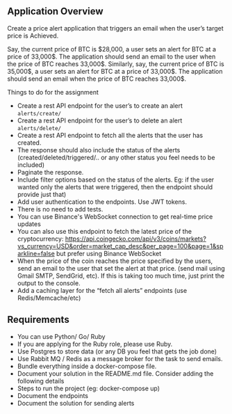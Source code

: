 ## Application Overview
Create a price alert application that triggers an email when the user’s target price is
Achieved.

Say, the current price of BTC is \$28,000, a user sets an alert for BTC at a price of 33,000\$.
The application should send an email to the user when the price of BTC reaches 33,000\$.
Similarly, say, the current price of BTC is 35,000\$, a user sets an alert for BTC at a price of
33,000\$. The application should send an email when the price of BTC reaches 33,000\$.

Things to do for the assignment
- Create a rest API endpoint for the user’s to create an alert `alerts/create/`
- Create a rest API endpoint for the user’s to delete an alert `alerts/delete/`
- Create a rest API endpoint to fetch all the alerts that the user has created.
- The response should also include the status of the alerts
(created/deleted/triggered/.. or any other status you feel needs to be included)
- Paginate the response.
- Include filter options based on the status of the alerts. Eg: if the user wanted
only the alerts that were triggered, then the endpoint should provide just that)
- Add user authentication to the endpoints. Use JWT tokens.
- There is no need to add tests.
- You can use Binance's WebSocket connection to get real-time price updates
- You can also use this endpoint to fetch the latest price of the cryptocurrency:
    https://api.coingecko.com/api/v3/coins/markets?vs_currency=USD&order=market_cap_desc&per_page=100&page=1&sparkline=false but prefer using
Binance WebSocket
- When the price of the coin reaches the price specified by the users, send an email to the
user that set the alert at that price. (send mail using Gmail SMTP, SendGrid, etc). If this is
taking too much time, just print the output to the console.
- Add a caching layer for the “fetch all alerts” endpoints (use Redis/Memcache/etc)

## Requirements
- You can use Python/ Go/ Ruby
- If you are applying for the Ruby role, please use Ruby.
- Use Postgres to store data (or any DB you feel that gets the job done)
- Use Rabbit MQ / Redis as a message broker for the task to send emails.
- Bundle everything inside a docker-compose file.
- Document your solution in the README.md file. Consider adding the following details
- Steps to run the project (eg: docker-compose up)
- Document the endpoints
- Document the solution for sending alerts
